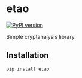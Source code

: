 etao
====
[![PyPI version](https://badge.fury.io/py/etao.svg)](https://badge.fury.io/py/etao)

Simple cryptanalysis library.

## Installation
`pip install etao`
